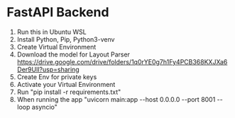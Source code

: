 # FastAPI Backend

1. Run this in Ubuntu WSL 
2. Install Python, Pip, Python3-venv
3. Create Virtual Environment
4. Download the model for Layout Parser https://drive.google.com/drive/folders/1q0rYE0g7h1Fy4PCB368KXJXa6Der9UlI?usp=sharing
5. Create Env for private keys
6. Activate your Virtual Environment
7. Run "pip install -r requirements.txt"
8. When running the app "uvicorn main:app --host 0.0.0.0 --port 8001 --loop asyncio"